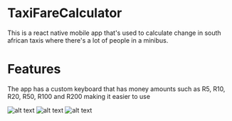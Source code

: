 # TaxiFareCalculator

This is a react native mobile app that's used to calculate change in south african taxis where there's a lot of people in a minibus.

# Features

The app has a custom keyboard that has money amounts such as R5, R10, R20, R50, R100 and R200 making it easier to use

![alt text](https://github.com/AshauranceHeavens/TaxiFareCalculator/tree/maincomponents/images/new_taxi_1.png?raw=true)
![alt text](https://github.com/AshauranceHeavens/TaxiFareCalculator/tree/maincomponents/images/new_taxi_2.png?raw=true)
![alt text](https://github.com/AshauranceHeavens/TaxiFareCalculator/tree/maincomponents/images/new_taxi_3.png?raw=true)
